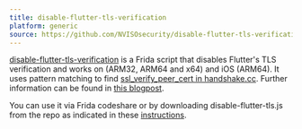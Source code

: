 ```yaml
---
title: disable-flutter-tls-verification
platform: generic
source: https://github.com/NVISOsecurity/disable-flutter-tls-verification
---
```


[disable-flutter-tls-verification](https://github.com/NVISOsecurity/disable-flutter-tls-verification) is a Frida script that disables Flutter's TLS verification and works on (ARM32, ARM64 and x64) and iOS (ARM64). It uses pattern matching to find [ssl_verify_peer_cert in handshake.cc](https://github.com/google/boringssl/blob/master/ssl/handshake.cc#L323). Further information can be found in [this blogpost](https://blog.nviso.eu/2022/08/18/intercept-flutter-traffic-on-ios-and-android-http-https-dio-pinning/).

You can use it via Frida codeshare or by downloading disable-flutter-tls.js from the repo as indicated in these [instructions](https://github.com/NVISOsecurity/disable-flutter-tls-verification).
